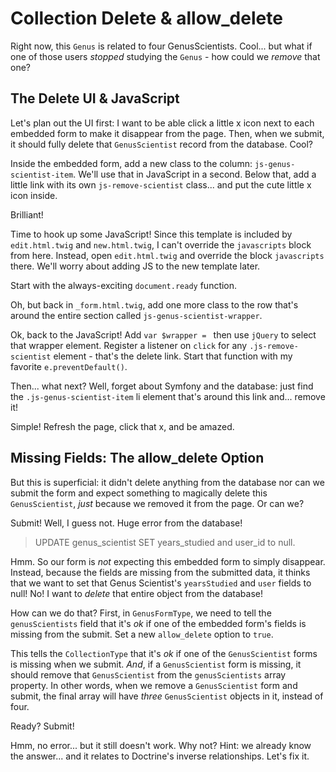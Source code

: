 # Collection Delete & allow_delete

Right now, this `Genus` is related to four GenusScientists. Cool... but what if one
of those users *stopped* studying the `Genus` - how could we *remove* that one?

## The Delete UI & JavaScript

Let's plan out the UI first: I want to be able click a little x icon next to each
embedded form to make it disappear from the page. Then, when we submit, it should
fully delete that `GenusScientist` record from the database. Cool?

Inside the embedded form, add a new class to the column: `js-genus-scientist-item`.
We'll use that in JavaScript in a second. Below that, add a little link with its
own `js-remove-scientist` class... and put the cute little x icon inside.

Brilliant!

Time to hook up some JavaScript! Since this template is included by `edit.html.twig`
and `new.html.twig`, I can't override the `javascripts` block from here. Instead,
open `edit.html.twig` and override the block `javascripts` there. We'll worry about
adding JS to the new template later.

Start with the always-exciting `document.ready` function.

Oh, but back in `_form.html.twig`, add one more class to the row that's around the
entire section called `js-genus-scientist-wrapper`.

Ok, back to the JavaScript! Add `var $wrapper = ` then use `jQuery` to select that
wrapper element. Register a listener on `click` for any `.js-remove-scientist`
element - that's the delete link. Start that function with my favorite `e.preventDefault()`.

Then... what next? Well, forget about Symfony and the database: just find the
`.js-genus-scientist-item` li element that's around this link and... remove it!

Simple! Refresh the page, click that x, and be amazed.

## Missing Fields: The allow_delete Option

But this is superficial: it didn't delete anything from the database nor can we submit
the form and expect something to magically delete this `GenusScientist`, *just* because
we removed it from the page. Or can we?

Submit! Well, I guess not. Huge error from the database!

> UPDATE genus_scientist SET years_studied and user_id to null.

Hmm. So our form is *not* expecting this embedded form to simply disappear. Instead,
because the fields are missing from the submitted data, it thinks that we want
to set that Genus Scientist's `yearsStudied` and `user` fields to null! No! I want
to *delete* that entire object from the database!

How can we do that? First, in `GenusFormType`, we need to tell the `genusScientists`
field that it's *ok* if one of the embedded form's fields is missing from the submit.
Set a new `allow_delete` option to `true`.

This tells the `CollectionType` that it's *ok* if one of the `GenusScientist` forms
is missing when we submit. *And*, if a `GenusScientist` form is missing, it should
remove that `GenusScientist` from the `genusScientists` array property. In other
words, when we remove a `GenusScientist` form and submit, the final array will have
*three* `GenusScientist` objects in it, instead of four.

Ready? Submit!

Hmm, no error... but it still doesn't work. Why not? Hint: we already know the
answer... and it relates to Doctrine's inverse relationships. Let's fix it.
